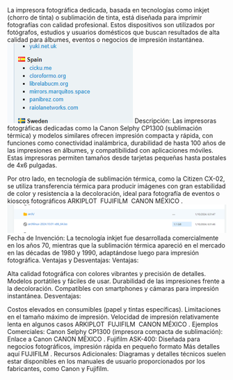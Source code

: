 La impresora fotográfica dedicada, basada en tecnologías como inkjet (chorro de tinta) o sublimación de tinta, está diseñada para imprimir fotografías con calidad profesional. Estos dispositivos son utilizados por fotógrafos, estudios y usuarios domésticos que buscan resultados de alta calidad para álbumes, eventos o negocios de impresión instantánea.
![alt text](image.png)
Descripción:
Las impresoras fotográficas dedicadas como la Canon Selphy CP1300 (sublimación térmica) y modelos similares ofrecen impresión compacta y rápida, con funciones como conectividad inalámbrica, durabilidad de hasta 100 años de las impresiones en álbumes, y compatibilidad con aplicaciones móviles. Estas impresoras permiten tamaños desde tarjetas pequeñas hasta postales de 4x6 pulgadas.

Por otro lado, en tecnología de sublimación térmica, como la Citizen CX-02, se utiliza transferencia térmica para producir imágenes con gran estabilidad de color y resistencia a la decoloración, ideal para fotografía de eventos o kioscos fotográficos​
ARKIPLOT
​
FUJIFILM
​
CANON MÉXICO
.
![alt text](image-1.png)
Fecha de Invención:
La tecnología inkjet fue desarrollada comercialmente en los años 70, mientras que la sublimación térmica apareció en el mercado en las décadas de 1980 y 1990, adaptándose luego para impresión fotográfica.
Ventajas y Desventajas:
Ventajas:

Alta calidad fotográfica con colores vibrantes y precisión de detalles.
Modelos portátiles y fáciles de usar.
Durabilidad de las impresiones frente a la decoloración.
Compatibles con smartphones y cámaras para impresión instantánea.
Desventajas:

Costos elevados en consumibles (papel y tintas específicas).
Limitaciones en el tamaño máximo de impresión.
Velocidad de impresión relativamente lenta en algunos casos​
ARKIPLOT
​
FUJIFILM
​
CANON MÉXICO
.
Ejemplos Comerciales:
Canon Selphy CP1300 (impresora compacta de sublimación): Enlace a Canon​
CANON MÉXICO
.
Fujifilm ASK-400: Diseñada para negocios fotográficos, impresión rápida en pequeño formato Más detalles aquí​
FUJIFILM
.
Recursos Adicionales:
Diagramas y detalles técnicos suelen estar disponibles en los manuales de usuario proporcionados por los fabricantes, como Canon y Fujifilm.